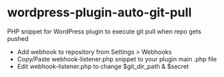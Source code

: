 # wordpress-plugin-auto-git-pull
PHP snippet for WordPress plugin to execute git pull when repo gets pushed
- Add webhook to repository from Settings > Webhooks
- Copy/Paste webhook-listener.php snippet to your plugin main .php file
- Edit webhook-listener.php to change $git_dir_path & $secret
